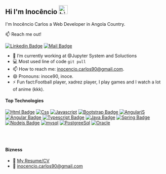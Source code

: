 ## Hi I'm Inocêncio <img src="https://user-images.githubusercontent.com/1303154/88677602-1635ba80-d120-11ea-84d8-d263ba5fc3c0.gif" width="28px" height="28px" alt="hi">

I'm Inocêncio Carlos a Web Developer in Angola Country. 

:mailbox: Reach me out!

[![Linkedin Badge](https://img.shields.io/badge/-Inocencio-0e76a8?style=flat&labelColor=0e76a8&logo=linkedin&logoColor=white)](https://www.linkedin.com/in/inoc%C3%AAncio-carlos-16ab01196/) [![Mail Badge](https://img.shields.io/badge/-Inocencio-c0392b?style=flat&labelColor=c0392b&logo=gmail&logoColor=white)](mailto:inocencio.carlos90@gmail.com)

<!-- TODO: Add last video link -->

- 🔭 I’m currently working at @Jupyter System and Soluctions
- :computer: Most used line of code `git pull`
- 📫 How to reach me: inocencio.carlos90@gmail.com.
- 😄 Pronouns: inoce90, inoce.
- ⚡ Fun fact:Football player, xadrez player, I play games and I watch a lot of anime (kkk).

#### Top Technologies

<!-- TODO: Make technologies links takes you to repositories -->

[![Html Badge](https://img.shields.io/badge/HTML5-E34F26?style=for-the-badge&logo=html5&logoColor=white)](#)
[![Css](https://img.shields.io/badge/CSS3-1572B6?style=for-the-badge&logo=css3&logoColor=white)](#)
[![Javascript](https://img.shields.io/badge/JavaScript-F7DF1E?style=for-the-badge&logo=javascript&logoColor=black)](#)
[![Bootstrap Badge](https://img.shields.io/badge/Bootstrap-563D7C?style=for-the-badge&logo=bootstrap&logoColor=white)](#)
[![AngularjS](https://img.shields.io/badge/AngularJS-E23237?style=for-the-badge&logo=angularjs&logoColor=white)](#)
[![Angular Badge](https://img.shields.io/badge/Angular-DD0031?style=for-the-badge&logo=angular&logoColor=white)](#)
[![Typescript Badge](https://img.shields.io/badge/-Typescript-007acc?style=for-the-badge&labelColor=black&logo=typescript&logoColor=007acc)](#)
[![Java Badge](https://img.shields.io/badge/Java-ED8B00?style=for-the-badge&logo=java&logoColor=white)](#)
[![Spring Badge](https://img.shields.io/badge/Spring-6DB33F?style=for-the-badge&logo=spring&logoColor=white)](#)
[![Nodejs Badge](https://img.shields.io/badge/-Nodejs-3C873A?style=for-the-badge&labelColor=black&logo=node.js&logoColor=3C873A)](#)
[![mysql](https://img.shields.io/badge/MySQL-00000F?style=for-the-badge&logo=mysql&logoColor=white)](#)
[![PostgreeSql](https://img.shields.io/badge/PostgreSQL-316192?style=for-the-badge&logo=postgresql&logoColor=white)](#)
[![Oracle](https://img.shields.io/badge/Oracle-F80000?style=for-the-badge&logo=oracle&logoColor=black)](#)

<br />
<br />

#### Bizness
- :paperclip: [My Resume/CV](https://drive.google.com/file/d/1x-ZajL55TBkPl7WY4zq_cTJQ7VCITBtP/view?usp=sharing)
- :email: inocencio.carlos90@gmail.com
